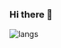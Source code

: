 ### Hi there 👋

![langs](https://github-readme-stats.vercel.app/api/top-langs/?username=M9lTHblu)

<!-- [![codewars](https://img.shields.io/badge/Codewars-B1361E?style=for-the-badge&logo=Codewars&logoColor=white)](https://www.codewars.com/users/M9lTHblu) -->

